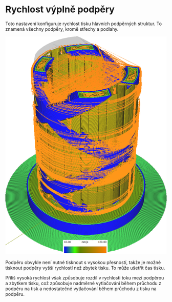Rychlost výplně podpěry
====
Toto nastavení konfiguruje rychlost tisku hlavních podpěrných struktur. To znamená všechny podpěry, kromě střechy a podlahy.

![Různé struktury tištěné různými rychlostmi](../../../articles/images/speed_difference.png)

Podpěru obvykle není nutné tisknout s vysokou přesností, takže je možné tisknout podpěry vyšší rychlostí než zbytek tisku. To může ušetřit čas tisku.

Příliš vysoká rychlost však způsobuje rozdíl v rychlosti toku mezi podpěrou a zbytkem tisku, což způsobuje nadměrné vytlačování během průchodu z podpěru na tisk a nedostatečné vytlačování během průchodu z tisku na podpěru.
